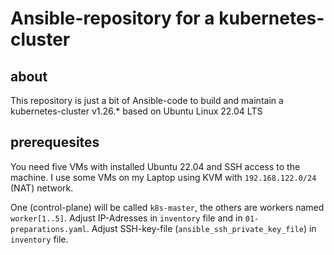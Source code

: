 # Ansible-repository for a kubernetes-cluster

## about

This repository is just a bit of Ansible-code to build and maintain a kubernetes-cluster v1.26.* based on Ubuntu Linux 22.04 LTS

## prerequesites

You need five VMs with installed Ubuntu 22.04 and SSH access to the machine. I use some VMs on my Laptop using KVM with `192.168.122.0/24` (NAT) network.

One (control-plane) will be called `k8s-master`, the others are workers named `worker[1..5]`. Adjust IP-Adresses in `inventory` file and in `01-preparations.yaml`. Adjust SSH-key-file (`ansible_ssh_private_key_file`) in `inventory` file.